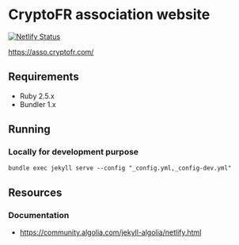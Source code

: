 # CryptoFR association website

[![Netlify Status](https://api.netlify.com/api/v1/badges/7a33bf20-32ec-4ee0-b867-df310abbb1b0/deploy-status)](https://app.netlify.com/sites/gracious-tereshkova-c3f68c/deploys)

https://asso.cryptofr.com/

## Requirements

* Ruby 2.5.x
* Bundler 1.x

## Running

### Locally for development purpose

```
bundle exec jekyll serve --config "_config.yml,_config-dev.yml"
```

## Resources

### Documentation

* https://community.algolia.com/jekyll-algolia/netlify.html
